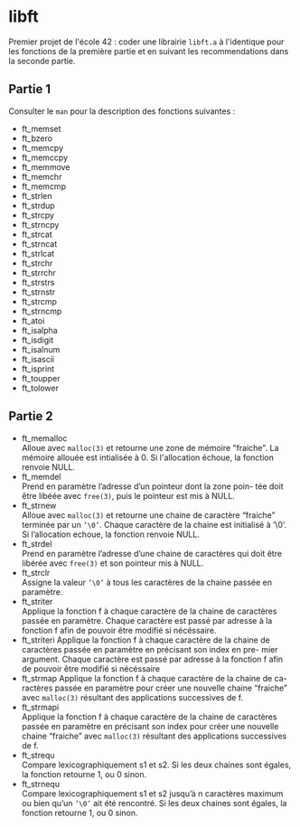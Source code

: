 # libft
Premier projet de l'école 42 : coder une librairie `libft.a` à l'identique pour les fonctions de la première partie et en suivant les recommendations dans la seconde partie.
## Partie 1  
Consulter le `man` pour la description des fonctions suivantes :
* ft_memset
* ft_bzero  
* ft_memcpy
* ft_memccpy
* ft_memmove
* ft_memchr 
* ft_memcmp
* ft_strlen
* ft_strdup
* ft_strcpy
* ft_strncpy
* ft_strcat
* ft_strncat
* ft_strlcat
* ft_strchr
* ft_strrchr
* ft_strstrs
* ft_strnstr
* ft_strcmp
* ft_strncmp
* ft_atoi
* ft_isalpha
* ft_isdigit
* ft_isalnum
* ft_isascii
* ft_isprint
* ft_toupper
* ft_tolower


## Partie 2
* ft_memalloc  
   Alloue avec `malloc(3)` et retourne une zone de mémoire "fraiche". La mémoire allouée est intialisée à 0. Si l'allocation échoue, la fonction renvoie NULL.
* ft_memdel  
   Prend en paramètre l’adresse d’un pointeur dont la zone poin- tée doit être libéée avec `free(3)`, puis le pointeur est mis à NULL.
* ft_strnew  
   Alloue avec `malloc(3)` et retourne une chaine de caractère “fraiche” terminée par un `’\0’`. Chaque caractère de la chaine est initialisé à ’\0’. Si l’allocation echoue, la fonction renvoie NULL.
* ft_strdel  
   Prend en paramètre l’adresse d’une chaine de caractères qui doit être libérée avec `free(3)` et son pointeur mis à NULL.
* ft_strclr  
   Assigne la valeur `’\0’` à tous les caractères de la chaine passée en paramètre.
* ft_striter  
   Applique la fonction f à chaque caractère de la chaine de caractères passée en paramètre. Chaque caractère est passé par adresse à la fonction f afin de pouvoir être modifié si nécéssaire.
* ft_striteri
   Applique la fonction f à chaque caractère de la chaine de caractères passée en paramètre en précisant son index en pre- mier argument. Chaque caractère est passé par adresse à la fonction f afin de pouvoir être modifié si nécéssaire 
* ft_strmap
   Applique la fonction f à chaque caractère de la chaine de ca- ractères passée en paramètre pour créer une nouvelle chaine “fraiche” avec `malloc(3)` résultant des applications successives de f.
* ft_strmapi  
   Applique la fonction f à chaque caractère de la chaine de caractères passée en paramètre en précisant son index pour créer une nouvelle chaine “fraiche” avec `malloc(3)` résultant des applications successives de f.
* ft_strequ  
   Compare lexicographiquement s1 et s2. Si les deux chaines sont égales, la fonction retourne 1, ou 0 sinon.
* ft_strnequ  
   Compare lexicographiquement s1 et s2 jusqu’à n caractères maximum ou bien qu’un `’\0’` ait été rencontré. Si les deux chaines sont égales, la fonction retourne 1, ou 0 sinon.
